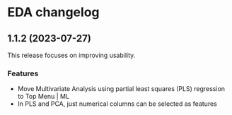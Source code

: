 # EDA changelog

## 1.1.2 (2023-07-27)

This release focuses on improving usability.

### Features

* Move Multivariate Analysis using partial least squares (PLS) regression to Top Menu | ML
* In PLS and PCA, just numerical columns can be selected as features

